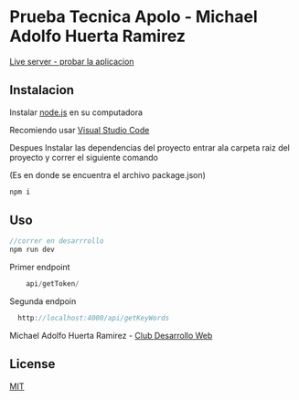 # Prueba Tecnica Apolo - Michael Adolfo Huerta Ramirez

[Live server - probar la aplicacion](https://dreamy-lovelace-0a4136.netlify.app/)

## Instalacion

Instalar [node.js](https://nodejs.org/es/) en su computadora

Recomiendo usar [Visual Studio Code](https://code.visualstudio.com/)


Despues Instalar las dependencias del proyecto entrar ala carpeta raiz del proyecto y correr el siguiente comando

(Es en donde se encuentra el archivo package.json)
```bash
npm i 
```
## Uso

```javascript
//correr en desarrrollo
npm run dev
```
Primer endpoint
```javascript
    api/getToken/
```
Segunda endpoin


```javascript
  http://localhost:4000/api/getKeyWords
```


Michael Adolfo Huerta Ramirez - [Club Desarrollo Web](https://www.facebook.com/DWESCOM)


## License
[MIT](https://choosealicense.com/licenses/mit/)